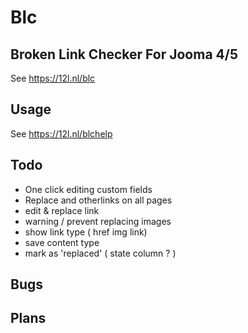 # Blc

## Broken Link Checker For Jooma 4/5

See  https://12l.nl/blc

## Usage

See  https://12l.nl/blchelp

## Todo 
 * One click editing custom fields
 * Replace and otherlinks on all pages
 * edit & replace link
 * warning / prevent replacing images
 * show link type ( href img link)
 * save content type
 * mark as 'replaced' ( state column ? )

## Bugs

## Plans


